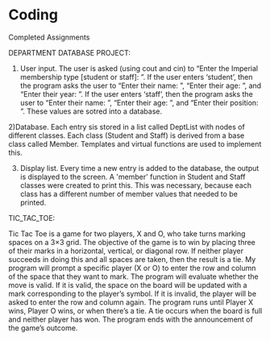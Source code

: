 # Coding
Completed Assignments

DEPARTMENT DATABASE PROJECT:

1) User input. The user is asked (using cout and cin) to “Enter the Imperial membership
type [student or staff]: ”. If the user enters ‘student’, then the program asks the user to “Enter
their name: ”, “Enter their age: ”, and “Enter their year: ”. If the user enters
‘staff’, then the program asks the user to “Enter their name: ”, “Enter their age: ”, and “Enter
their position: ”. These values are sotred into a database.

2)Database. Each entry sis stored in a list called DeptList with nodes of different
classes. Each class (Student and Staff) is derived from a base class called
Member. Templates and virtual functions are used to implement this.
 
3) Display list. Every time a new entry is added to the database, the output is displayed to the screen. A 'member' function in Student and Staff classes were created to print this. This was necessary, because each class has a different number of member values that needed to be printed.
  
  
  
TIC_TAC_TOE:

Tic Tac Toe is a game for two players, X and O, who take turns marking spaces on a 3×3 grid. The
objective of the game is to win by placing three of their marks in a horizontal, vertical, or diagonal
row. If neither player succeeds in doing this and all spaces are taken, then the result is a tie. 
My program will prompt a specific player (X or O) to enter the row and column of the space that
they want to mark. The program will evaluate whether the move is valid. If it is valid, the space on
the board will be updated with a mark corresponding to the player’s symbol. If it is invalid, the
player will be asked to enter the row and column again. The program runs until Player X
wins, Player O wins, or when there’s a tie. A tie occurs when the board is full and neither player
has won. The program ends with the announcement of the game’s outcome. 
